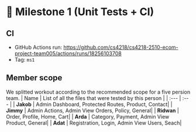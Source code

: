 # 🧩 Milestone 1 (Unit Tests + CI)

## CI
* GitHub Actions run: https://github.com/cs4218/cs4218-2510-ecom-project-team005/actions/runs/18256103708
* Tag: `ms1`

## Member scope
We splitted workout according to the recommended scope for a five persion team. 
| Name | List of all the files that were tested by this person |
| :--- | :--- |
| **Jakob** | Admin Dashboard, Protected Routes, Product, Contact|
| **Jimmy** | Admin Actions, Admin View Orders, Policy, General|
| **Ridwan** | Order, Profile, Home, Cart|
| **Arda** | Category, Payment, Admin View Product, General|
| **Adat** | Registration, Login, Admin View Users, Seach|